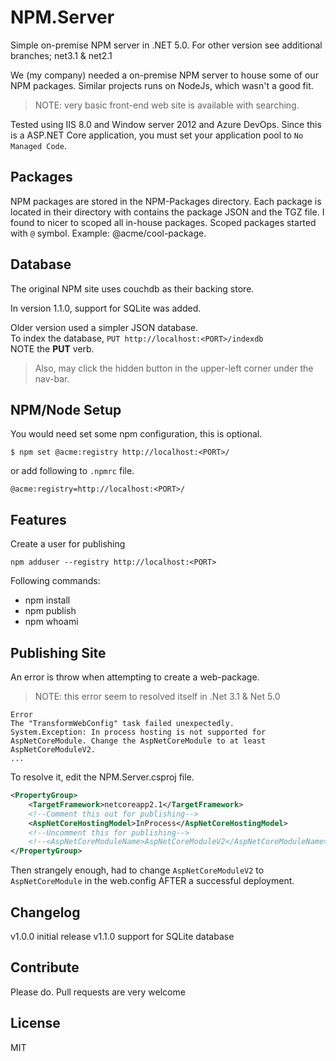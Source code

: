 # NPM.Server
Simple on-premise NPM server in .NET 5.0. For other version see additional branches; net3.1 & net2.1

We (my company) needed a on-premise NPM server to house some of our NPM packages. Similar projects runs on NodeJs, which wasn't a good fit.

> NOTE: very basic front-end web site is available with searching.

Tested using IIS 8.0 and Window server 2012 and Azure DevOps. 
Since this is a ASP.NET Core application, you must set your application pool to `No Managed Code`.

## Packages
NPM packages are stored in the NPM-Packages directory. Each package is located in their directory with contains the package JSON and the TGZ file. 
I found to nicer to scoped all in-house packages. Scoped packages started with `@` symbol. Example: @acme/cool-package.

## Database
The original NPM site uses couchdb as their backing store. 

In version 1.1.0, support for SQLite was added.

Older version used a simpler JSON database.  
To index the database, `PUT http://localhost:<PORT>/indexdb`  
NOTE the **PUT** verb.

> Also, may click the hidden button in the upper-left corner under the nav-bar.

## NPM/Node Setup
You would need set some npm configuration, this is optional.

```
$ npm set @acme:registry http://localhost:<PORT>/
```
or add following to `.npmrc` file.

```
@acme:registry=http://localhost:<PORT>/
```

## Features

Create a user for publishing
```
npm adduser --registry http://localhost:<PORT>
```

Following commands:
* npm install
* npm publish
* npm whoami

## Publishing Site
An error is throw when attempting to create a web-package.

> NOTE: this error seem to resolved itself in .Net 3.1 & Net 5.0

```
Error
The "TransformWebConfig" task failed unexpectedly.
System.Exception: In process hosting is not supported for AspNetCoreModule. Change the AspNetCoreModule to at least AspNetCoreModuleV2.
...
```

To resolve it, edit the NPM.Server.csproj file.

```xml
<PropertyGroup>
	<TargetFramework>netcoreapp2.1</TargetFramework>
	<!--Comment this out for publishing-->
	<AspNetCoreHostingModel>InProcess</AspNetCoreHostingModel>
	<!--Uncomment this for publishing-->
	<!--<AspNetCoreModuleName>AspNetCoreModuleV2</AspNetCoreModuleName>-->
</PropertyGroup>
```

Then strangely enough, had to change `AspNetCoreModuleV2` to `AspNetCoreModule` in the web.config AFTER a successful deployment.

## Changelog
v1.0.0 initial release
v1.1.0 support for SQLite database

## Contribute
Please do. Pull requests are very welcome

## License
MIT